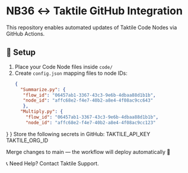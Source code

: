 # NB36 ↔ Taktile GitHub Integration

This repository enables automated updates of Taktile Code Nodes via GitHub Actions.

## 🔧 Setup

1. Place your Code Node files inside `code/`
2. Create `config.json` mapping files to node IDs:
   ```json
   {
     "Summarize.py": {
      "flow_id": "06457ab1-3367-43c3-9e6b-4dbaa88d1b1b",
      "node_id": "affc68e2-f4e7-40b2-a8e4-4f08ac9cc643"
      },
     "Multiply.py": {
       "flow_id": "06457ab1-3367-43c3-9e6b-4dbaa88d1b1b",
       "node_id": "affc68e2-f4e7-40b2-a8e4-4f08ac9cc123"
  }
   }
Store the following secrets in GitHub:
TAKTILE_API_KEY
TAKTILE_ORG_ID

Merge changes to main — the workflow will deploy automatically 🎉

📞 Need Help?
Contact Taktile Support.
